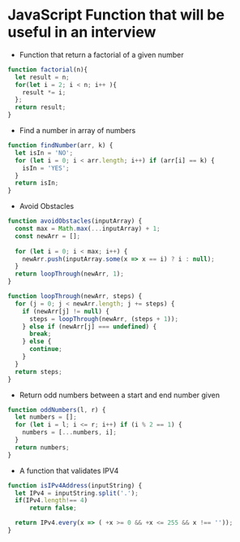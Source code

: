 # JavaScript Function that will be useful in an interview

 * Function that return a factorial of a given number
 
 ```javascript
 function factorial(n){
   let result = n;
   for(let i = 2; i < n; i++ ){
     result *= i;
   };
   return result;
 }
 ```
 
 * Find a number in array of numbers

```javascript
function findNumber(arr, k) {
  let isIn = 'NO';
  for (let i = 0; i < arr.length; i++) if (arr[i] == k) {
    isIn = 'YES';
  }
  return isIn;
}
```

 * Avoid Obstacles 

```javascript
function avoidObstacles(inputArray) {
  const max = Math.max(...inputArray) + 1;
  const newArr = [];
  
  for (let i = 0; i < max; i++) {
    newArr.push(inputArray.some(x => x == i) ? i : null);
  }
  return loopThrough(newArr, 1);
}

function loopThrough(newArr, steps) {
  for (j = 0; j < newArr.length; j += steps) {
    if (newArr[j] != null) {
      steps = loopThrough(newArr, (steps + 1));
    } else if (newArr[j] === undefined) {
      break;
    } else {
      continue;
    }
  }
  return steps;
}
```

 * Return odd numbers between a start and end number given
 
```javascript
function oddNumbers(l, r) {
  let numbers = [];
  for (let i = l; i <= r; i++) if (i % 2 == 1) {
    numbers = [...numbers, i];
  }
  return numbers;
}
```


* A function that validates IPV4 

```javascript
function isIPv4Address(inputString) {
  let IPv4 = inputString.split('.');
  if(IPv4.length!== 4)
      return false;

  return IPv4.every(x => ( +x >= 0 && +x <= 255 && x !== ''));
}
```
